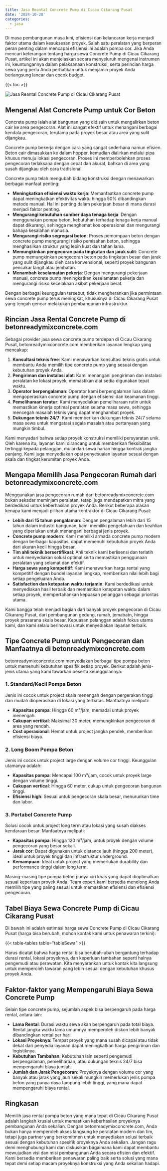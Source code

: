 ```yaml
---
title: Jasa Reantal Concrete Pump di Cicau Cikarang Pusat
date: '2024-10-28'
categories:
  - jasa
---
```


Di masa pembangunan masa kini, efisiensi dan kelancaran kerja menjadi faktor utama dalam kesuksesan proyek. Salah satu peralatan yang berperan peran penting dalam mencapai efisiensi ini adalah pompa cor. Jika Anda mencari keterangan tentang harga sewa Concrete Pump di Cicau Cikarang Pusat, artikel ini akan menjelaskan secara menyeluruh mengenai instrumen ini, keuntungannya dalam pelaksanaan konstruksi, serta perincian harga sewa yang perlu Anda perhatikan untuk menjamin proyek Anda berlangsung lancar dan cocok budget.

{{< toc >}}

![Jasa Reantal Concrete Pump di Cicau Cikarang Pusat](https://betoncor8.github.io/pump/concrete-pump%20(7).png)

## Mengenal Alat Concrete Pump untuk Cor Beton

Concrete pump ialah alat bangunan yang didisain untuk mengalirkan beton cair ke area pengecoran. Alat ini sangat efektif untuk menangani berbagai kendala pengecoran, terutama pada proyek besar atau area yang sulit dijangkau.

Concrete pump bekerja dengan cara yang sangat sederhana namun efisien. Beton cair dimasukkan ke dalam hopper, kemudian dialirkan melalui pipa khusus menuju lokasi pengecoran. Proses ini memperbolehkan proses pengecoran terlaksana dengan cepat dan akurat, bahkan di area yang susah dijangkau oleh cara tradisional.

Concrete pump telah mengubah bidang konstruksi dengan menawarkan berbagai manfaat penting:

- **Meningkatkan efisiensi waktu kerja**: Memanfaatkan concrete pump dapat meningkatkan efektivitas waktu hingga 50% dibandingkan metode manual. Hal ini penting dalam pekerjaan besar di mana durasi menjadi faktor penting.
- **Mengurangi kebutuhan sumber daya tenaga kerja**: Dengan menggunakan pompa beton, kebutuhan terhadap tenaga kerja manual dapat dikurangi, sehingga menghemat kos operasional dan mengurangi bahaya kesalahan manusia.
- **Mengurangi risiko segregasi beton**: Proses pemompaan beton dengan concrete pump mengurangi risiko pemisahan beton, sehingga menghasilkan struktur yang lebih kuat dan tahan lama.
- **Memungkinkan pengecoran pada tingkatan dan jarak sulit**: Concrete pump memungkinkan pengecoran beton pada tingkatan besar dan jarak yang sulit dijangkau oleh cara konvensional, seperti proyek bangunan pencakar langit atau jembatan.
- **Menambah keselamatan pekerja**: Dengan mengurangi pekerjaan manual, concrete pump meningkatkan keselamatan pekerja dan mengurangi risiko kecelakaan akibat pekerjaan berat.

Dengan berbagai keunggulan tersebut, tidak mengherankan jika permintaan sewa concrete pump terus meningkat, khususnya di Cicau Cikarang Pusat yang tengah gencar melakukan pembangunan infrastruktur.

## Rincian Jasa Rental Concrete Pump di betonreadymixconcrete.com

Sebagai provider jasa sewa concrete pump terdepan di Cicau Cikarang Pusat, betonreadymixconcrete.com memberikan layanan lengkap yang mencakup:

1. **Konsultasi teknis free**: Kami menawarkan konsultasi teknis gratis untuk membantu Anda memilih tipe concrete pump yang sesuai dengan kebutuhan proyek Anda.
2. **Pengiriman dan instalasi alat**: Kami menangani pengiriman dan instalasi peralatan ke lokasi proyek, memastikan alat sedia digunakan tepat waktu.
3. **Operator berpengalaman**: Operator kami berpengalaman luas dalam mengoperasikan concrete pump dengan efisiensi dan keamanan tinggi.
4. **Pemeliharaan teratur**: Kami menyediakan pemeliharaan rutin untuk memastikan kinerja optimal peralatan selama masa sewa, sehingga mencegah masalah teknis yang dapat menghambat proyek.
5. **Dukungan teknis 24/7**: Kami memberikan dukungan teknis 24/7 selama masa sewa untuk mengatasi segala masalah atau pertanyaan yang mungkin timbul.

Kami menyadari bahwa setiap proyek konstruksi memiliki persyaratan unik. Oleh karena itu, layanan kami dirancang untuk memberikan fleksibilitas tertinggi kepada pelanggan, mulai dari sewa harian hingga kontrak jangka panjang. Kami juga menyediakan opsi penyesuaian layanan sesuai dengan skala dan tingkat kerumitan proyek Anda.

## Mengapa Memilih Jasa Pengecoran Rumah dari betonreadymixconcrete.com

Menggunakan jasa pengecoran rumah dari betonreadymixconcrete.com bukan sekadar meminjam peralatan, tetapi juga mendapatkan mitra yang berdedikasi untuk keberhasilan proyek Anda. Berikut beberapa alasan kenapa kami menjadi pilihan utama kontraktor di Cicau Cikarang Pusat:

- **Lebih dari 15 tahun pengalaman**: Dengan pengalaman lebih dari 15 tahun dalam industri bangunan, kami memiliki pengetahuan dan keahlian yang diperlukan untuk menangani berbagai jenis proyek.
- **Concrete pump modern**: Kami memiliki armada concrete pump modern dengan berbagai kapasitas, dapat memenuhi kebutuhan proyek Anda dari ukuran kecil hingga besar.
- **Tim ahli teknik bersertifikasi**: Ahli teknik kami berlisensi dan terlatih untuk menyediakan solusi optimal serta memastikan penggunaan peralatan yang selamat dan efektif.
- **Harga sewa yang kompetitif**: Kami menawarkan harga rental yang kompetitif dengan bundel layanan lengkap, memberikan nilai lebih bagi setiap pengeluaran Anda.
- **Satisfaction dan ketepatan waktu terjamin**: Kami berdedikasi untuk menyediakan hasil terbaik dan memastikan ketepatan waktu dalam setiap proyek, mempertahankan kepuasan pelanggan sebagai prioritas utama.

Kami bangga telah menjadi bagian dari banyak proyek pengecoran di Cicau Cikarang Pusat, dari pembangunan gedung, rumah, jemabatn, hingga proyek prasarana skala besar. Kepuasan pelanggan adalah fokus utama kami, dan kami selalu berinovasi untuk menyediakan layanan terbaik.

## Tipe Concrete Pump untuk Pengecoran dan Manfaatnya di betonreadymixconcrete.com

betonreadymixconcrete.com menyediakan berbagai tipe pompa beton untuk memenuhi kebutuhan spesifik setiap proyek. Berikut adalah jenis-jenis utama yang kami tawarkan beserta keunggulannya:

### 1\. Standard/Kecil Pompa Beton

Jenis ini cocok untuk project skala menengah dengan pergerakan tinggi dan mudah dioperasikan di lokasi yang terbatas. Manfaatnya meliputi:

- **Kapasitas pompa**: Hingga 60 m³/jam, memadai untuk proyek menengah.
- **Cakupan vertikal**: Maksimal 30 meter, memungkinkan pengecoran di area yang rendah.
- **Cost operasional**: Hemat untuk project jangka pendek, memberikan efisiensi biaya.

### 2\. Long Boom Pompa Beton

Jenis ini cocok untuk project large dengan volume cor tinggi. Keunggulan utamanya adalah:

- **Kapasitas pompa**: Mencapai 100 m³/jam, cocok untuk proyek large dengan volume tinggi.
- **Cakupan vertical**: Hingga 60 meter, cukup untuk pengecoran bangunan tinggi.
- **Efisiensi high**: Sesuai untuk pengecoran skala besar, menurunkan time dan labor.

### 3\. Portabel Concrete Pump

Solusi cocok untuk project long term atau lokasi yang susah diakses kendaraan besar. Manfaatnya meliputi:

- **Kapasitas pompa**: Hingga 120 m³/jam, untuk proyek dengan volume pengecoran yang besar sekali.
- **Jarak cor**: Dapat digunakan untuk distance jauh (hingga 200 meter), ideal untuk proyek tinggi dan infrastruktur underground.
- **Kemampuan**: Ideal untuk project yang memerlukan durability dan performance tinggi dalam long term.

Masing-masing tipe pompa beton punya ciri khas yang dapat dioptimalkan sesuai keperluan proyek Anda. Team expert kami bersedia menolong Anda memilih tipe yang paling sesuai untuk memastikan efisiensi dan efisiensi pengecoran.

## Tabel Biaya Sewa Concrete Pump di Cicau Cikarang Pusat

Di bawah ini adalah estimasi harga sewa Concrete Pump di Cicau Cikarang Pusat (harga bisa berubah, mohon kontak kami untuk penawaran terkini):

{{< table-tables table="tableSewa" >}}

Harus dicatat bahwa harga rental bisa berubah-ubah bergantung terhadap durasi rental, lokasi proyeknya, dan keperluan tambahan seperti halnya pengemudi atau perawatan. Kita menyarankan untuk kontak kita langsung untuk memperoleh tawaran yang lebih sesuai dengan kebutuhan khusus proyek Anda.

## Faktor-faktor yang Mempengaruhi Biaya Sewa Concrete Pump

Selain tipe concrete pump, sejumlah aspek bisa berpengaruh pada harga rental, antara lain:

- **Lama Rental**: Durasi waktu sewa akan berpengaruh pada total biaya. Rental jangka waktu lama umumnya memperoleh diskon lebih banyak dibandingkan rental per hari.
- **Lokasi Proyeknya**: Tempat proyek yang mana susah dicapai atau tidak dekat dari penyedia layanan dapat meningkatkan harga pengiriman dan logistiknya.
- **Kebutuhan Tambahan**: Kebutuhan lain seperti pengemudi berpengalaman, pemeliharaan, atau dukungan teknis 24/7 bisa mempengaruhi biaya jumlah.
- **Jumlah dan Jarak Pengecoran**: Proyeknya dengan volume cor yang banyak atau jarak yang jauh sekali mungkin memerlukan jenis pompa beton yang punya daya tampung lebih tinggi, yang mana dapat mempengaruhi biaya rental.

## Ringkasan

Memilih jasa rental pompa beton yang mana tepat di Cicau Cikarang Pusat adalah langkah krusial untuk memastikan keberhasilan proyeknya pembangunan Anda sekalian. Dengan betonreadymixconcrete.com, Anda bukan hanya memperoleh akses langsung ke peralatan modern dan tim, tetapi juga partner yang berkomitmen untuk menyediakan solusi terbaik sesuai dengan kebutuhan spesifik proyeknya Anda sekalian. Jangan ragu demi menghubungi kami dan diskusikan bagaimana kami dapat membantu mewujudkan visi dan misi pembangunan Anda secara efisien dan efektif. Kami bersedia memberikan penawaran paling baik serta solusi yang mana tepat demi setiap macam proyeknya konstruksi yang Anda sekalian hadapi.
